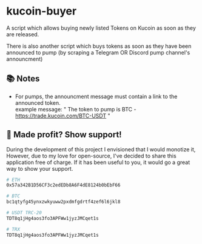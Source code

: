 # kucoin-buyer

A script which allows buying newly listed Tokens on Kucoin as soon as they are released.

There is also another script which buys tokens as soon as they have been announced to pump (by scraping a Telegram OR Discord pump channel's announcment)

## 📚 Notes 
- For pumps, the announcment message must contain a link to the announced token.<br/>
example message: " The token to pump is BTC - https://trade.kucoin.com/BTC-USDT "

## 💖 Made profit? Show support! 
During the development of this project I envisioned that I would monotize it, However, due to my love for open-source, I've decided to share this application free of charge.  If it has been useful to you, it would go a great way to show your support.

```bash
# ETH
0x57a342B1D56CF3c2edEDb8A6F4dE8124b0bEbF66

# BTC
bc1qtyfg45ynxzwkyuww2pxdmfgdrtf4zef6l6jkl8

# USDT TRC-20 
TDT8q1jHg4aos3fo3APFWw1jyzJMCqet1s

# TRX 
TDT8q1jHg4aos3fo3APFWw1jyzJMCqet1s

```







